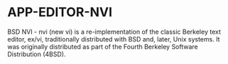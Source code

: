 APP-EDITOR-NVI
==============

BSD NVI - nvi (new vi) is a re-implementation of the classic Berkeley text editor, ex/vi, traditionally distributed with BSD and, later, Unix systems. It was originally distributed as part of the Fourth Berkeley Software Distribution (4BSD).
